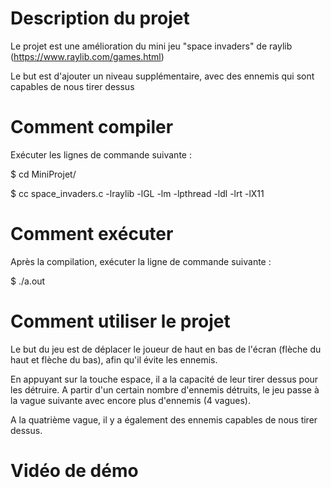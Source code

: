 # Description du projet
Le projet est une amélioration du mini jeu "space invaders" de raylib (https://www.raylib.com/games.html)

Le but est d'ajouter un niveau supplémentaire, avec des ennemis qui sont capables de nous tirer dessus

# Comment compiler
Exécuter les lignes de commande suivante :

$ cd MiniProjet/

$ cc space_invaders.c -lraylib -lGL -lm -lpthread -ldl -lrt -lX11

# Comment exécuter
Après la compilation, exécuter la ligne de commande suivante :

$ ./a.out

# Comment utiliser le projet
Le but du jeu est de déplacer le joueur de haut en bas de l'écran (flèche du haut et flèche du bas), afin qu'il évite les ennemis.

En appuyant sur la touche espace, il a la capacité de leur tirer dessus pour les détruire.
A partir d'un certain nombre d'ennemis détruits, le jeu passe à la vague suivante avec encore plus d'ennemis (4 vagues).

A la quatrième vague, il y a également des ennemis capables de nous tirer dessus.

# Vidéo de démo
